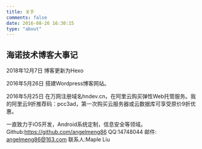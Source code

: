 ```yaml
---
title: 关于
comments: false
date: 2016-08-26 16:30:15
type: "about"
---
```


海诺技术博客大事记
---------
2018年12月7日 博客更新为Hexo

2016年5月26日 搭建Wordpress博客网站。

2016年5月25日 在万网注册域名hndev.cn，在阿里云购买弹性Web托管服务。我的阿里云9折推荐码：pcc3ad，第一次购买云服务器或云数据库可享受原价9折优惠。

一直致力于iOS开发，Android系统定制，信息安全等领域。 Github:https://github.com/angelmeng86  QQ:14748044 邮件: angelmeng86@163.com 联系人:Maple Liu